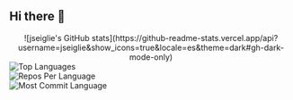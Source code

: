 ## Hi there 👋

<!-- <p align="center" width="300">
   <img align="center" width="200" src="https://avatars.githubusercontent.com/u/96433186?v=4" />
   <h3 align="center">¡Hola 👋! Javier por acá 👨🏻‍💻</h3>
<!-- </p> -->
<!-- [![jseiglie's GitHub Banner](./assets/seiglie_banner.png)](https://seiglie.es)  -->

<div align="center">
   ![jseiglie's GitHub stats](https://github-readme-stats.vercel.app/api?username=jseiglie&show_icons=true&locale=es&theme=dark#gh-dark-mode-only)
</div>

<section>
   <div>
      <img src="https://github-readme-stats.vercel.app/api/top-langs/?username=jseiglie&hide=html&hide_border=true&layout=compact&langs_count=8&theme=dark#gh-dark-mode-only" alt="Top Languages">
    </div>
    <div>
      <img src="https://github-profile-summary-cards.vercel.app/api/cards/repos-per-language?username=jseiglie&theme=dark#gh-dark-mode-only&hide_border=true" alt="Repos Per Language">
    </div>
    <div>
      <img src="https://github-profile-summary-cards.vercel.app/api/cards/most-commit-language?username=jseiglie&theme=dark#gh-dark-mode-only&hide_border=true" alt="Most Commit Language">
    </div>

</section>
